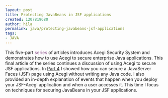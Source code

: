 ```yaml
---
layout: post
title: Protecting JavaBeans in JSF applications
created: 1207819680
author: hila
permalink: java/protecting-javabeans-jsf-applications
tags:
- JAVA
---
```

<p><span class="thmr_call" id="thmr_42"><span class="thmr_call" id="thmr_6">This five-part <span style="color: rgb(153, 102, 153);">series</span> of articles introduces Acegi Security System and demonstrates how to use Acegi to secure enterprise Java applications. This final article of the series continues a discussion of using Acegi to secure JSF applications. In <span style="color: rgb(92, 129, 167);"><a title=" Part 4" href="http://www-128.ibm.com/developerworks/java/library/j-acegi4/" target="_blank">Part 4</a></span> I showed how you can secure a JavaServer Faces (JSF) page using Acegi without writing any Java code. I also provided an in-depth explanation of events that happen when you deploy your JSF-Acegi application and when a user accesses it. This time I focus on techniques for securing JavaBeans in your JSF applications. </span></span></p>
